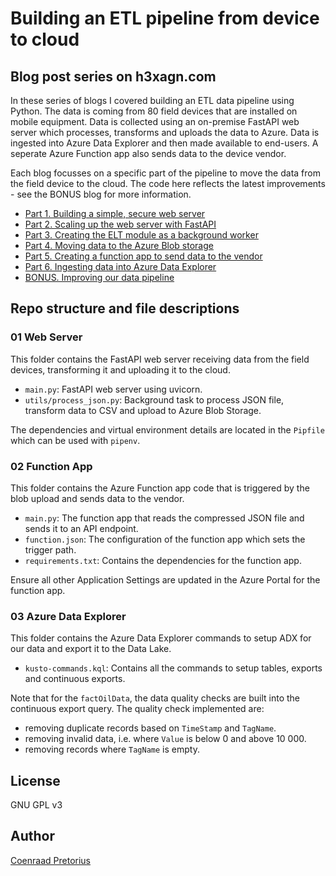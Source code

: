 # Building an ETL pipeline from device to cloud

## Blog post series on h3xagn.com

In these series of blogs I covered building an ETL data pipeline using Python. The data is coming from 80 field devices that are installed on mobile equipment. Data is collected using an on-premise FastAPI web server which processes, transforms and uploads the data to Azure. Data is ingested into Azure Data Explorer and then made available to end-users. A seperate Azure Function app also sends data to the device vendor.

Each blog focusses on a specific part of the pipeline to move the data from the field device to the cloud. The code here reflects the latest improvements - see the BONUS blog for more information.

- [Part 1. Building a simple, secure web server](https://h3xagn.com/building-an-etl-pipeline-from-device-to-cloud-part-1/)
- [Part 2. Scaling up the web server with FastAPI](https://h3xagn.com/building-an-etl-pipeline-from-device-to-cloud-part-2/)
- [Part 3. Creating the ELT module as a background worker](https://h3xagn.com/building-an-etl-pipeline-from-device-to-cloud-part-3/)
- [Part 4. Moving data to the Azure Blob storage](https://h3xagn.com/building-an-etl-pipeline-from-device-to-cloud-part-4/)
- [Part 5. Creating a function app to send data to the vendor](https://h3xagn.com/building-an-etl-pipeline-from-device-to-cloud-part-5/)
- [Part 6. Ingesting data into Azure Data Explorer](https://h3xagn.com/building-an-etl-pipeline-from-device-to-cloud-part-6/)
- [BONUS. Improving our data pipeline](https://h3xagn.com/building-an-etl-pipeline-from-device-to-cloud-bonus-part/)

## Repo structure and file descriptions

### 01 Web Server

This folder contains the FastAPI web server receiving data from the field devices, transforming it and uploading it to the cloud.

- `main.py`: FastAPI web server using uvicorn.
- `utils/process_json.py`: Background task to process JSON file, transform data to CSV and upload to Azure Blob Storage.

The dependencies and virtual environment details are located in the `Pipfile` which can be used with `pipenv`.

### 02 Function App

This folder contains the Azure Function app code that is triggered by the blob upload and sends data to the vendor.

- `main.py`: The function app that reads the compressed JSON file and sends it to an API endpoint.
- `function.json`: The configuration of the function app which sets the trigger path.
- `requirements.txt`: Contains the dependencies for the function app.

Ensure all other Application Settings are updated in the Azure Portal for the function app.

### 03 Azure Data Explorer

This folder contains the Azure Data Explorer commands to setup ADX for our data and export it to the Data Lake.

- `kusto-commands.kql`: Contains all the commands to setup tables, exports and continuous exports.

Note that for the `factOilData`, the data quality checks are built into the continuous export query. The quality check implemented are:

- removing duplicate records based on `TimeStamp` and `TagName`.
- removing invalid data, i.e. where `Value` is below 0 and above 10 000.
- removing records where `TagName` is empty.

## License

GNU GPL v3

## Author

[Coenraad Pretorius](https://h3xagn.com/coenraad-pretorius/)
